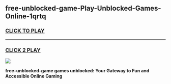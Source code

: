 
## free-unblocked-game-Play-Unblocked-Games-Online-1qrtq
<h3>
<a href="https://premium76.site?title=free-unblocked-game&ref=25A">CLICK TO PLAY</a></h3>
<hr>

<h3>
<a href="https://premium76.site?title=free-unblocked-game&ref=25A">CLICK 2 PLAY</a>
  
</h3>

<a href="https://premium76.site?title=free-unblocked-game&ref=25A"><img src="https://clearcache.store/games.png"></a>


**free-unblocked-game games unblocked: Your Gateway to Fun and Accessible Online Gaming**
